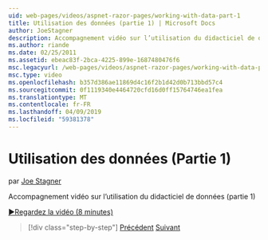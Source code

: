 ```yaml
---
uid: web-pages/videos/aspnet-razor-pages/working-with-data-part-1
title: Utilisation des données (partie 1) | Microsoft Docs
author: JoeStagner
description: Accompagnement vidéo sur l’utilisation du didacticiel de données (partie 1)
ms.author: riande
ms.date: 02/25/2011
ms.assetid: ebeac83f-2bca-4225-899e-1687480476f6
msc.legacyurl: /web-pages/videos/aspnet-razor-pages/working-with-data-part-1
msc.type: video
ms.openlocfilehash: b357d386ae11869d4c16f2b1d42d0b713bbd57c4
ms.sourcegitcommit: 0f1119340e4464720cfd16d0ff15764746ea1fea
ms.translationtype: MT
ms.contentlocale: fr-FR
ms.lasthandoff: 04/09/2019
ms.locfileid: "59381378"
---
```

# <a name="working-with-data-part-1"></a>Utilisation des données (Partie 1)

par [Joe Stagner](https://github.com/JoeStagner)

Accompagnement vidéo sur l’utilisation du didacticiel de données (partie 1)

[&#9654;Regardez la vidéo (8 minutes)](https://channel9.msdn.com/Blogs/ASP-NET-Site-Videos/working-with-data-part-1)

> [!div class="step-by-step"]
> [Précédent](working-with-forms-part-2.md)
> [Suivant](working-with-data-part-2.md)
